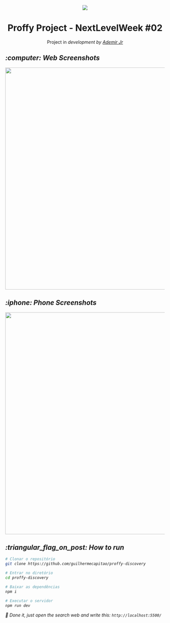 <p align="center">
    <img src="https://camo.githubusercontent.com/e374677bcea8e624fe954b1bf81348f9bb4390df/68747470733a2f2f696b2e696d6167656b69742e696f2f6361706974616f2f50726f6666792f6e6c77325f36643750766c485a352e737667">
</p>

<h1 align="center"> Proffy Project - NextLevelWeek #02 </h1>
<p align="center"> 
    Project in <i>development<i</> by <a href="https://github.com/ademirjrsantana" target="_blank">Ademir Jr</a>     
</p>  

<h2> :computer: Web Screenshots </h2>

<p align="center">
  <img src="" width="700" >
</p>

<h2> :iphone: Phone Screenshots </h2>

<p align="center">
  <img src="" width="700" >
</p>

<h2> :triangular_flag_on_post: How to run </h2>

```bash
# Clonar o repositório
git clone https://github.com/guilhermecapitao/proffy-discovery

# Entrar no diretório
cd proffy-discovery

# Baixar as dependências
npm i

# Executar o servidor
npm run dev
```

<i> :purple_heart: Done it, just open the search web and write this: </i> `http://localhost:5500/`


